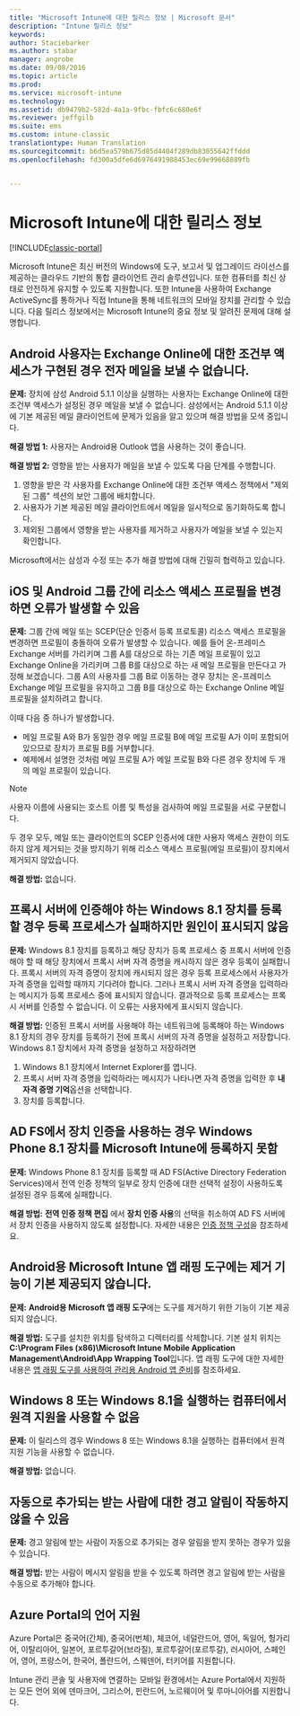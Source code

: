 ```yaml
---
title: "Microsoft Intune에 대한 릴리스 정보 | Microsoft 문서"
description: "Intune 릴리스 정보"
keywords: 
author: Staciebarker
ms.author: stabar
manager: angrobe
ms.date: 09/08/2016
ms.topic: article
ms.prod: 
ms.service: microsoft-intune
ms.technology: 
ms.assetid: db9479b2-582d-4a1a-9fbc-fbfc6c680e6f
ms.reviewer: jeffgilb
ms.suite: ems
ms.custom: intune-classic
translationtype: Human Translation
ms.sourcegitcommit: b6d5ea579b675d85d4404f289db83055642ffddd
ms.openlocfilehash: fd300a5dfe6d6976491988453ec69e99668889fb


---
```


# <a name="release-notes-for-microsoft-intune"></a>Microsoft Intune에 대한 릴리스 정보

[!INCLUDE[classic-portal](../includes/classic-portal.md)]

Microsoft Intune은 최신 버전의 Windows에 도구, 보고서 및 업그레이드 라이선스를 제공하는 클라우드 기반의 통합 클라이언트 관리 솔루션입니다. 또한 컴퓨터를 최신 상태로 안전하게 유지할 수 있도록 지원합니다. 또한 Intune을 사용하여 Exchange ActiveSync를 통하거나 직접 Intune을 통해 네트워크의 모바일 장치를 관리할 수 있습니다. 다음 릴리스 정보에서는 Microsoft Intune의 중요 정보 및 알려진 문제에 대해 설명합니다.


## <a name="android-users-cant-send-email-when-conditional-access-for-exchange-online-is-implemented"></a>Android 사용자는 Exchange Online에 대한 조건부 액세스가 구현된 경우 전자 메일을 보낼 수 없습니다.

**문제:** 장치에 삼성 Android 5.1.1 이상을 실행하는 사용자는 Exchange Online에 대한 조건부 액세스가 설정된 경우 메일을 보낼 수 없습니다. 삼성에서는 Android 5.1.1 이상에 기본 제공된 메일 클라이언트에 문제가 있음을 알고 있으며 해결 방법을 모색 중입니다.

**해결 방법 1:** 사용자는 Android용 Outlook 앱을 사용하는 것이 좋습니다.

**해결 방법 2:** 영향을 받는 사용자가 메일을 보낼 수 있도록 다음 단계를 수행합니다.

1. 영향을 받은 각 사용자를 Exchange Online에 대한 조건부 액세스 정책에서 "제외된 그룹" 섹션의 보안 그룹에 배치합니다.
2. 사용자가 기본 제공된 메일 클라이언트에서 메일을 일시적으로 동기화하도록 합니다.
3. 제외된 그룹에서 영향을 받는 사용자를 제거하고 사용자가 메일을 보낼 수 있는지 확인합니다.

Microsoft에서는 삼성과 수정 또는 추가 해결 방법에 대해 긴밀히 협력하고 있습니다.



## <a name="changing-resource-access-profiles-between-groups-for-ios-and-android-might-fail"></a>iOS 및 Android 그룹 간에 리소스 액세스 프로필을 변경하면 오류가 발생할 수 있음
**문제:** 그룹 간에 메일 또는 SCEP(단순 인증서 등록 프로토콜) 리소스 액세스 프로필을 변경하면 프로필이 충돌하여 오류가 발생할 수 있습니다. 예를 들어 온-프레미스 Exchange 서버를 가리키며 그룹 A를 대상으로 하는 기존 메일 프로필이 있고 Exchange Online을 가리키며 그룹 B를 대상으로 하는 새 메일 프로필을 만든다고 가정해 보겠습니다. 그룹 A의 사용자를 그룹 B로 이동하는 경우 장치는 온-프레미스 Exchange 메일 프로필을 유지하고 그룹 B를 대상으로 하는 Exchange Online 메일 프로필을 설치하려고 합니다.

이때 다음 중 하나가 발생합니다. 
* 메일 프로필 A와 B가 동일한 경우 메일 프로필 B에 메일 프로필 A가 이미 포함되어 있으므로 장치가 프로필 B를 거부합니다.
* 예제에서 설명한 것처럼 메일 프로필 A가 메일 프로필 B와 다른 경우 장치에 두 개의 메일 프로필이 있습니다.

> [!NOTE]
> 사용자 이름에 사용되는 호스트 이름 및 특성을 검사하여 메일 프로필을 서로 구분합니다.

두 경우 모두, 메일 또는 클라이언트의 SCEP 인증서에 대한 사용자 액세스 권한이 의도하지 않게 제거되는 것을 방지하기 위해 리소스 액세스 프로필(메일 프로필)이 장치에서 제거되지 않았습니다.

**해결 방법:** 없습니다.

## <a name="when-you-enroll-a-windows-81-device-that-must-authenticate-to-a-proxy-server-the-enrollment-process-fails-with-no-visible-cause"></a>프록시 서버에 인증해야 하는 Windows 8.1 장치를 등록할 경우 등록 프로세스가 실패하지만 원인이 표시되지 않음
**문제:** Windows 8.1 장치를 등록하고 해당 장치가 등록 프로세스 중 프록시 서버에 인증해야 할 때 해당 장치에서 프록시 서버 자격 증명을 캐시하지 않은 경우 등록이 실패합니다. 프록시 서버의 자격 증명이 장치에 캐시되지 않은 경우 등록 프로세스에서 사용자가 자격 증명을 입력할 때까지 기다려야 합니다. 그러나 프록시 서버 자격 증명을 입력하라는 메시지가 등록 프로세스 중에 표시되지 않습니다. 결과적으로 등록 프로세스는 프록시 서버를 인증할 수 없습니다. 이 오류는 사용자에게 표시되지 않습니다.

**해결 방법:** 인증된 프록시 서버를 사용해야 하는 네트워크에 등록해야 하는 Windows 8.1 장치의 경우 장치를 등록하기 전에 프록시 서버의 자격 증명을 설정하고 저장합니다. Windows 8.1 장치에서 자격 증명을 설정하고 저장하려면

1.  Windows 8.1 장치에서 Internet Explorer를 엽니다.
2.  프록시 서버 자격 증명을 입력하라는 메시지가 나타나면 자격 증명을 입력한 후 **내 자격 증명 기억**옵션을 선택합니다.
3.  장치를 등록합니다.

## <a name="windows-phone-81-devices-fail-to-enroll-with-microsoft-intune-when-device-authentication-is-enabled-in-ad-fs"></a>AD FS에서 장치 인증을 사용하는 경우 Windows Phone 8.1 장치를 Microsoft Intune에 등록하지 못함
**문제:** Windows Phone 8.1 장치를 등록할 때 AD FS(Active Directory Federation Services)에서 전역 인증 정책의 일부로 장치 인증에 대한 선택적 설정이 사용하도록 설정된 경우 등록에 실패합니다.

**해결 방법:** **전역 인증 정책 편집** 에서 **장치 인증 사용**의 선택을 취소하여 AD FS 서버에서 장치 인증을 사용하지 않도록 설정합니다. 자세한 내용은 [인증 정책 구성](http://technet.microsoft.com/library/dn486781.aspx)을 참조하세요.


## <a name="microsoft-intune-app-wrapping-tool-for-android-has-no-built-in-uninstall-capability"></a>Android용 Microsoft Intune 앱 래핑 도구에는 제거 기능이 기본 제공되지 않습니다.
**문제:** **Android용 Microsoft 앱 래핑 도구**에는 도구를 제거하기 위한 기능이 기본 제공되지 않습니다.

**해결 방법:** 도구를 설치한 위치를 탐색하고 디렉터리를 삭제합니다. 기본 설치 위치는 **C:\Program Files (x86)\Microsoft Intune Mobile Application Management\Android\App Wrapping Tool**입니다. 앱 래핑 도구에 대한 자세한 내용은 [앱 래핑 도구를 사용하여 관리용 Android 앱 준비](/intune/deploy-use/prepare-android-apps-for-mobile-application-management-with-the-microsoft-intune-app-wrapping-tool)를 참조하세요.

## <a name="remote-assistance-is-not-available-on-computers-that-run-windows-8-or-windows-81"></a>Windows 8 또는 Windows 8.1을 실행하는 컴퓨터에서 원격 지원을 사용할 수 없음
**문제:** 이 릴리스의 경우 Windows 8 또는 Windows 8.1을 실행하는 컴퓨터에서 원격 지원 기능을 사용할 수 없습니다.

**해결 방법:** 없습니다.

## <a name="alert-notifications-for-recipients-that-are-automatically-added-might-not-work"></a>자동으로 추가되는 받는 사람에 대한 경고 알림이 작동하지 않을 수 있음
**문제:** 경고 알림에 받는 사람이 자동으로 추가되는 경우 알림을 받지 못하는 경우가 있을 수 있습니다.

**해결 방법:** 받는 사람이 메시지 알림을 받을 수 있도록 하려면 경고 알림에 받는 사람을 수동으로 추가해야 합니다.

## <a name="language-support-in-the-azure-portal"></a>Azure Portal의 언어 지원
Azure Portal은 중국어(간체), 중국어(번체), 체코어, 네덜란드어, 영어, 독일어, 헝가리어, 이탈리아어, 일본어, 포르투갈어(브라질), 포르투갈어(포르투갈), 러시아어, 스페인어, 영어, 프랑스어, 한국어, 폴란드어, 스웨덴어, 터키어를 지원합니다.

Intune 관리 콘솔 및 사용자에 연결하는 모바일 환경에서는 Azure Portal에서 지원하는 모든 언어 외에 덴마크어, 그리스어, 핀란드어, 노르웨이어 및 루마니아어를 지원합니다.



<!--HONumber=Dec16_HO2-->


